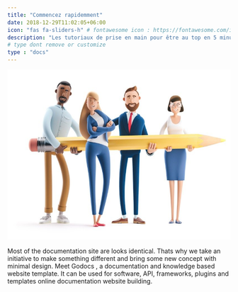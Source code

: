 ```yaml
---
title: "Commencez rapidemment"
date: 2018-12-29T11:02:05+06:00
icon: "fas fa-sliders-h" # fontawesome icon : https://fontawesome.com/icons
description: "Les tutoriaux de prise en main pour être au top en 5 minutes"
# type dont remove or customize
type : "docs"
---
```


![image](getting-started.jpg?width=500px)

Most of the documentation site are looks identical. Thats why we take an initiative to make something different and bring some new concept with minimal design. Meet Godocs , a documentation and knowledge based website template. It can be used for software, API, frameworks, plugins and templates online documentation website building.